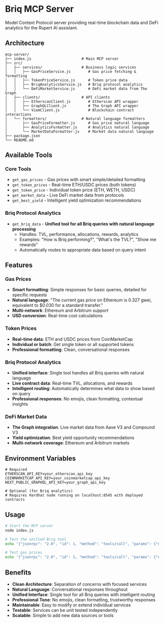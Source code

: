 # Briq MCP Server

Model Context Protocol server providing real-time blockchain data and DeFi analytics for the Rupert AI assistant.

## Architecture

```
mcp-server/
├── index.js                       # Main MCP server
├── src/
│   ├── services/                  # Business logic services
│   │   ├── GasPriceService.js        # Gas price fetching & formatting
│   │   ├── TokenPriceService.js      # Token price data
│   │   ├── BriqAnalyticsService.js   # Briq protocol analytics
│   │   └── DeFiMarketService.js      # DeFi market data from The Graph
│   ├── clients/                   # API clients
│   │   ├── EtherscanClient.js        # Etherscan API wrapper
│   │   ├── GraphQLClient.js          # The Graph API wrapper
│   │   └── ViemClient.js             # Blockchain contract interactions
│   └── formatters/                # Natural language formatters
│       ├── GasPriceFormatter.js      # Gas price natural language
│       ├── AnalyticsFormatter.js     # Analytics natural language
│       └── MarketDataFormatter.js    # Market data natural language
├── package.json
└── README.md
```

## Available Tools

### Core Tools
- `get_gas_prices` - Gas prices with smart simple/detailed formatting
- `get_token_prices` - Real-time ETH/USDC prices (both tokens)
- `get_token_price` - Individual token price (ETH, WETH, USDC)
- `get_market_data` - Live DeFi market data from protocols
- `get_best_yield` - Intelligent yield optimization recommendations

### Briq Protocol Analytics
- `get_briq_data` - **Unified tool for all Briq queries with natural language processing**
  - Handles: TVL, performance, allocations, rewards, analytics
  - Examples: "How is Briq performing?", "What's the TVL?", "Show me rewards"
  - Automatically routes to appropriate data based on query intent

## Features

### Gas Prices
- **Smart formatting**: Simple responses for basic queries, detailed for specific requests
- **Natural language**: "The current gas price on Ethereum is 0.327 gwei, equivalent to $0.030 for a standard transfer."
- **Multi-network**: Ethereum and Arbitrum support
- **USD conversion**: Real-time cost calculations

### Token Prices
- **Real-time data**: ETH and USDC prices from CoinMarketCap
- **Individual or batch**: Get single token or all supported tokens
- **Professional formatting**: Clean, conversational responses

### Briq Protocol Analytics
- **Unified interface**: Single tool handles all Briq queries with natural language
- **Live contract data**: Real-time TVL, allocations, and rewards
- **Intelligent routing**: Automatically determines what data to show based on query
- **Professional responses**: No emojis, clean formatting, contextual insights

### DeFi Market Data
- **The Graph integration**: Live market data from Aave V3 and Compound V3
- **Yield optimization**: Best yield opportunity recommendations
- **Multi-network coverage**: Ethereum and Arbitrum markets

## Environment Variables

```env
# Required
ETHERSCAN_API_KEY=your_etherscan_api_key
COINMARKETCAP_API_KEY=your_coinmarketcap_api_key
NEXT_PUBLIC_GRAPHQL_API_KEY=your_graph_api_key

# Optional (for Briq analytics)
# Requires Hardhat node running on localhost:8545 with deployed contracts
```

## Usage

```bash
# Start the MCP server
node index.js

# Test the unified Briq tool
echo '{"jsonrpc": "2.0", "id": 1, "method": "tools/call", "params": {"name": "get_briq_data", "arguments": {"query": "How is Briq performing?"}}}' | node index.js

# Test gas prices
echo '{"jsonrpc": "2.0", "id": 1, "method": "tools/call", "params": {"name": "get_gas_prices", "arguments": {"network": "ethereum", "detail": "simple"}}}' | node index.js
```

## Benefits

- **Clean Architecture**: Separation of concerns with focused services
- **Natural Language**: Conversational responses throughout
- **Unified Interface**: Single tool for all Briq queries with intelligent routing
- **Professional Tone**: No emojis, clean formatting, trustworthy responses
- **Maintainable**: Easy to modify or extend individual services
- **Testable**: Services can be unit tested independently
- **Scalable**: Simple to add new data sources or tools

